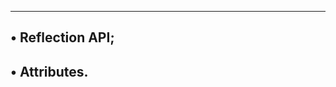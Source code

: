 -----------------------------------------
• Reflection API;
----------------------------------
• Attributes.
------------------------------------
